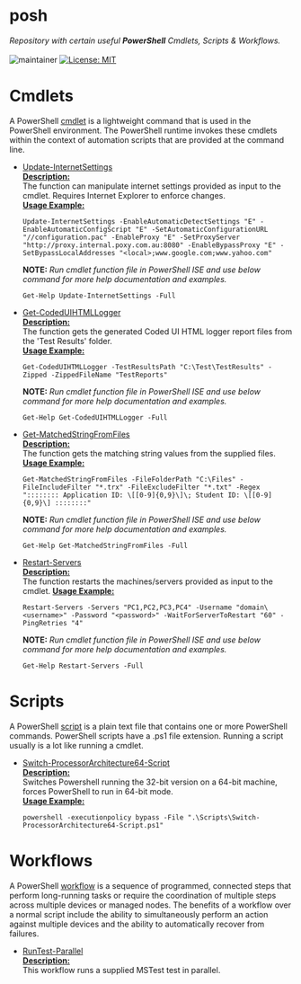 # **posh**
*Repository with certain useful **PowerShell** Cmdlets, Scripts & Workflows.* <br><br>
![maintainer](https://img.shields.io/badge/Creator/Maintainer-abhinavminhas-e65c00)
[![License: MIT](https://img.shields.io/badge/License-MIT-blue.svg)](https://opensource.org/licenses/MIT)

# **Cmdlets**
A PowerShell [cmdlet](https://docs.microsoft.com/en-us/powershell/scripting/developer/cmdlet/cmdlet-overview) is a lightweight command that is used in the PowerShell environment. The PowerShell runtime invokes these cmdlets within the context of automation scripts that are provided at the command line.  

-  [Update-InternetSettings](./Cmdlets/Update-InternetSettings-Cmdlet.ps1)  
   <ins>**Description:**</ins>  
   The function can manipulate internet settings provided as input to the cmdlet. Requires Internet Explorer to enforce changes.  
   <ins>**Usage Example:**</ins> 
   ```
   Update-InternetSettings -EnableAutomaticDetectSettings "E" -EnableAutomaticConfigScript "E" -SetAutomaticConfigurationURL "//configuration.pac" -EnableProxy "E" -SetProxyServer "http://proxy.internal.poxy.com.au:8080" -EnableBypassProxy "E" -SetBypassLocalAddresses "<local>;www.google.com;www.yahoo.com"
   ```
   **NOTE:** *Run cmdlet function file in PowerShell ISE and use below command for more help documentation and examples.*  
   ```
   Get-Help Update-InternetSettings -Full
   ```

-  [Get-CodedUIHTMLLogger](./Cmdlets/Get-CodedUIHTMLLogger-Cmdlet.ps1)  
   <ins>**Description:**</ins>  
   The function gets the generated Coded UI HTML logger report files from the 'Test Results' folder.  
   <ins>**Usage Example:**</ins> 
   ```
   Get-CodedUIHTMLLogger -TestResultsPath "C:\Test\TestResults" -Zipped -ZippedFileName "TestReports"
   ```
   **NOTE:** *Run cmdlet function file in PowerShell ISE and use below command for more help documentation and examples.*  
   ```
   Get-Help Get-CodedUIHTMLLogger -Full
   ```

-  [Get-MatchedStringFromFiles](./Cmdlets/Get-MatchedStringFromFiles-Cmdlet.ps1)  
   <ins>**Description:**</ins>  
   The function gets the matching string values from the supplied files.  
   <ins>**Usage Example:**</ins> 
   ```
   Get-MatchedStringFromFiles -FileFolderPath "C:\Files" -FileIncludeFilter "*.trx" -FileExcludeFilter "*.txt" -Regex ":::::::: Application ID: \[[0-9]{0,9}\]\; Student ID: \[[0-9]{0,9}\] ::::::::"
   ```
   **NOTE:** *Run cmdlet function file in PowerShell ISE and use below command for more help documentation and examples.*  
   ```
   Get-Help Get-MatchedStringFromFiles -Full
   ```

-  [Restart-Servers](./Cmdlets/Restart-Servers-Cmdlet.ps1)  
   <ins>**Description:**</ins>  
   The function restarts the machines/servers provided as input to the cmdlet.
   <ins>**Usage Example:**</ins> 
   ```
   Restart-Servers -Servers "PC1,PC2,PC3,PC4" -Username "domain\<username>" -Password "<password>" -WaitForServerToRestart "60" -PingRetries "4"
   ```
   **NOTE:** *Run cmdlet function file in PowerShell ISE and use below command for more help documentation and examples.*  
   ```
   Get-Help Restart-Servers -Full
   ```

# **Scripts**
A PowerShell [script](https://docs.microsoft.com/en-us/powershell/scripting/windows-powershell/ise/how-to-write-and-run-scripts-in-the-windows-powershell-ise) is a plain text file that contains one or more PowerShell commands. PowerShell scripts have a .ps1 file extension. Running a script usually is a lot like running a cmdlet.  

-  [Switch-ProcessorArchitecture64-Script](./Scripts/Switch-ProcessorArchitecture64-Script.ps1)  
   <ins>**Description:**</ins>  
   Switches Powershell running the 32-bit version on a 64-bit machine, forces PowerShell to run in 64-bit mode.  
   <ins>**Usage Example:**</ins>  
   ```
   powershell -executionpolicy bypass -File ".\Scripts\Switch-ProcessorArchitecture64-Script.ps1"
   ```

# **Workflows**
A PowerShell [workflow](https://docs.microsoft.com/en-us/system-center/sma/overview-powershell-workflows) is a sequence of programmed, connected steps that perform long-running tasks or require the coordination of multiple steps across multiple devices or managed nodes. The benefits of a workflow over a normal script include the ability to simultaneously perform an action against multiple devices and the ability to automatically recover from failures.  

-  [RunTest-Parallel](./Workflows/RunTest-Parallel-Workflow.ps1)  
   <ins>**Description:**</ins>  
   This workflow runs a supplied MSTest test in parallel.  